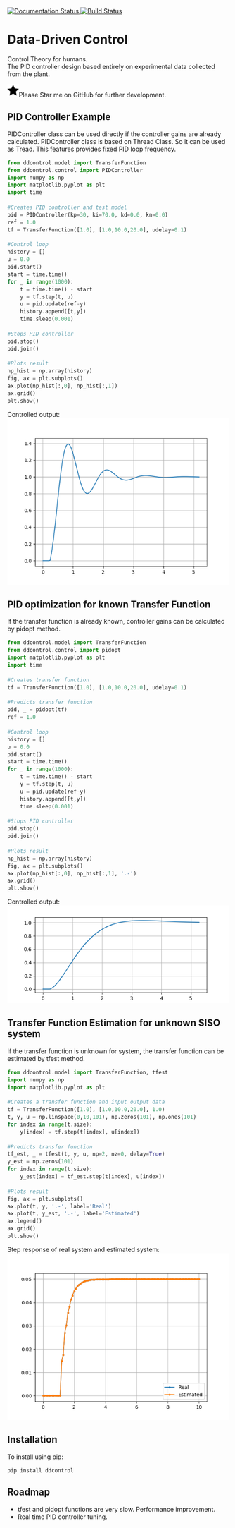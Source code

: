 <a href='https://ddcontrol.readthedocs.io/en/latest/?badge=latest'>
    <img src='https://readthedocs.org/projects/ddcontrol/badge/?version=latest' alt='Documentation Status' />
</a>
<a href='https://travis-ci.com/eadali/ddcontrol'>
    <img src='https://travis-ci.com/eadali/ddcontrol.svg?branch=master' alt='Build Status' />
</a>  

# Data-Driven Control
Control Theory for humans.  
The PID controller design based entirely on experimental data collected from the plant.

<img src='./imgs/star.png' />Please Star me on GitHub for further development.

## PID Controller Example
PIDController class can be used directly if the controller gains are already calculated. 
PIDController class is based on Thread Class. So it can be used as Tread.
This features provides fixed PID loop frequency.  
```python
from ddcontrol.model import TransferFunction
from ddcontrol.control import PIDController
import numpy as np
import matplotlib.pyplot as plt
import time

#Creates PID controller and test model
pid = PIDController(kp=30, ki=70.0, kd=0.0, kn=0.0)
ref = 1.0
tf = TransferFunction([1.0], [1.0,10.0,20.0], udelay=0.1)

#Control loop
history = []
u = 0.0
pid.start()
start = time.time()
for _ in range(1000):
    t = time.time() - start
    y = tf.step(t, u)
    u = pid.update(ref-y)
    history.append([t,y])
    time.sleep(0.001)
    
#Stops PID controller
pid.stop()
pid.join()

#Plots result
np_hist = np.array(history)
fig, ax = plt.subplots()
ax.plot(np_hist[:,0], np_hist[:,1])
ax.grid()
plt.show()
```
Controlled output:  
<img src='./imgs/output1.png' />

## PID optimization for known Transfer Function
If the transfer function is already known, controller gains can be calculated by pidopt method.  
```python
from ddcontrol.model import TransferFunction
from ddcontrol.control import pidopt
import matplotlib.pyplot as plt
import time

#Creates transfer function
tf = TransferFunction([1.0], [1.0,10.0,20.0], udelay=0.1)

#Predicts transfer function
pid, _ = pidopt(tf)
ref = 1.0

#Control loop
history = []
u = 0.0
pid.start()
start = time.time()
for _ in range(1000):
    t = time.time() - start
    y = tf.step(t, u)
    u = pid.update(ref-y)
    history.append([t,y])
    time.sleep(0.001)

#Stops PID controller
pid.stop()
pid.join()

#Plots result
np_hist = np.array(history)
fig, ax = plt.subplots()
ax.plot(np_hist[:,0], np_hist[:,1], '.-')
ax.grid()
plt.show()
```
Controlled output:
<img src='./imgs/output2.png' />

## Transfer Function Estimation for unknown SISO system
If the transfer function is unknown for system, the transfer function can be estimated by tfest method.
```python
from ddcontrol.model import TransferFunction, tfest
import numpy as np
import matplotlib.pyplot as plt

#Creates a transfer function and input output data
tf = TransferFunction([1.0], [1.0,10.0,20.0], 1.0)
t, y, u = np.linspace(0,10,101), np.zeros(101), np.ones(101)
for index in range(t.size):
    y[index] = tf.step(t[index], u[index])

#Predicts transfer function
tf_est, _ = tfest(t, y, u, np=2, nz=0, delay=True)
y_est = np.zeros(101)
for index in range(t.size):
    y_est[index] = tf_est.step(t[index], u[index])

#Plots result
fig, ax = plt.subplots()
ax.plot(t, y, '.-', label='Real')
ax.plot(t, y_est, '.-', label='Estimated')
ax.legend()
ax.grid()
plt.show()
```
Step response of real system and estimated system:  
<img src='./imgs/output3.png' />

## Installation
To install using pip:  
```
pip install ddcontrol
```

## Roadmap
- tfest and pidopt functions are very slow. Performance improvement.
- Real time PID controller tuning.

